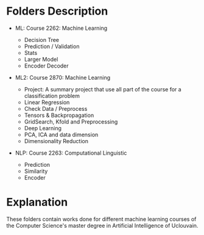 # Folders Description

- ML: Course 2262: Machine Learning
    - Decision Tree
    - Prediction / Validation
    - Stats
    - Larger Model
    - Encoder Decoder

- ML2: Course 2870: Machine Learning
    - Project: A summary project that use all part of the course for a classification problem
    - Linear Regression
    - Check Data / Preprocess
    - Tensors & Backpropagation
    - GridSearch, Kfold and Preprocessing
    - Deep Learning
    - PCA, ICA and data dimension
    - Dimensionality Reduction

- NLP: Course 2263: Computational Linguistic
    - Prediction
    - Similarity
    - Encoder

# Explanation

These folders contain works done for different machine learning courses of the Computer Science's master degree in Artificial Intelligence of Uclouvain.